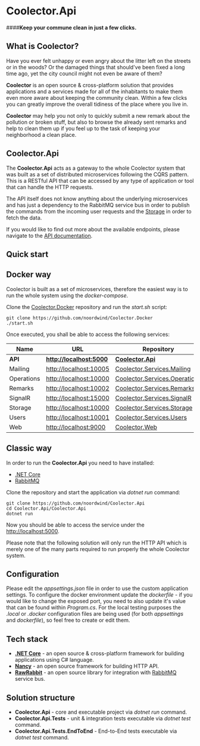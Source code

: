 # Coolector.Api

####**Keep your commune clean in just a few clicks.**

**What is Coolector?**
----------------

Have you ever felt unhappy or even angry about the litter left on the streets or in the woods? Or the damaged things that should've been fixed a long time ago, yet the city council might not even be aware of them?

**Coolector** is an open source & cross-platform solution that provides applications and a services made for all of the inhabitants to make them even more aware about keeping the community clean. 
Within a few clicks you can greatly improve the overall tidiness of the place where you live in. 

**Coolector** may help you not only to quickly submit a new remark about the pollution or broken stuff, but also to browse the already sent remarks and help to clean them up if you feel up to the task of keeping your neighborhood a clean place.

**Coolector.Api**
----------------

The **Coolector.Api** acts as a gateway to the whole Coolector system that was built as a set of distributed microservices following the CQRS pattern.
This is a RESTful API that can be accessed by any type of application or tool that can handle the HTTP requests.

The API itself does not know anything about the underlying microservices and has just a dependency to the RabbitMQ service bus in order to publish the commands from the incoming user requests  and the [Storage](https://github.com/noordwind/Coolector.Services.Storage) in order to fetch the data. 

If you would like to find out more about the available endpoints, please navigate to the [API documentation](http://docs.coolector.apiary.io).

**Quick start**
----------------

## Docker way

Coolector is built as a set of microservices, therefore the easiest way is to run the whole system using the *docker-compose*.

Clone the [Coolector.Docker](https://github.com/noordwind/Coolector.Docker) repository and run the *start.sh* script:

```
git clone https://github.com/noordwind/Coolector.Docker
./start.sh
```

Once executed, you shall be able to access the following services:

|Name               |URL                                                  |Repository 
|-------------------|-----------------------------------------------------|-----------------------------------------------------------------------------------------------
|**API**            |**[http://localhost:5000](http://localhost:5000)**   |**[Coolector.Api](https://github.com/noordwind/Coolector.Api)** 
|Mailing            |[http://localhost:10005](http://localhost:10005)     |[Coolector.Services.Mailing](https://github.com/noordwind/Coolector.Services.Mailing) 
|Operations         |[http://localhost:10000](http://localhost:10000)     |[Coolector.Services.Operations](https://github.com/noordwind/Coolector.Services.Operations) 
|Remarks            |[http://localhost:10002](http://localhost:10002)     |[Coolector.Services.Remarks](https://github.com/noordwind/Coolector.Services.Remarks) 
|SignalR            |[http://localhost:15000](http://localhost:15000)     |[Coolector.Services.SignalR](https://github.com/noordwind/Coolector.Services.SignalR) 
|Storage            |[http://localhost:10000](http://localhost:10000)     |[Coolector.Services.Storage](https://github.com/noordwind/Coolector.Services.Storage) 
|Users              |[http://localhost:10001](http://localhost:10001)     |[Coolector.Services.Users](https://github.com/noordwind/Coolector.Services.Users) 
|Web                |[http://localhost:9000](http://localhost:9000)       |[Coolector.Web](https://github.com/noordwind/Coolector.Web) 

## Classic way

In order to run the **Coolector.Api** you need to have installed:
- [.NET Core](https://dotnet.github.io)
- [RabbitMQ](https://www.rabbitmq.com)

Clone the repository and start the application via *dotnet run* command:

```
git clone https://github.com/noordwind/Coolector.Api
cd Coolector.Api/Coolector.Api
dotnet run
```

Now you should be able to access the service under the [http://localhost:5000](http://localhost:5000). 

Please note that the following solution will only run the HTTP API which is merely one of the many parts required to run properly the whole Coolector system.

**Configuration**
----------------

Please edit the *appsettings.json* file in order to use the custom application settings. To configure the docker environment update the *dockerfile* - if you would like to change the exposed port, you need to also update it's value that can be found within *Program.cs*.
For the local testing purposes the *.local* or *.docker* configuration files are being used (for both *appsettings* and *dockerfile*), so feel free to create or edit them.

**Tech stack**
----------------
- **[.NET Core](https://dotnet.github.io)** - an open source & cross-platform framework for building applications using C# language.
- **[Nancy](http://nancyfx.org)** - an open source framework for building HTTP API.
- **[RawRabbit](https://github.com/pardahlman/RawRabbit)** - an open source library for integration with [RabbitMQ](https://www.rabbitmq.com) service bus.

**Solution structure**
----------------
- **Coolector.Api** - core and executable project via *dotnet run* command.
- **Coolector.Api.Tests** - unit & integration tests executable via *dotnet test* command.
- **Coolector.Api.Tests.EndToEnd** - End-to-End tests executable via *dotnet test* command.